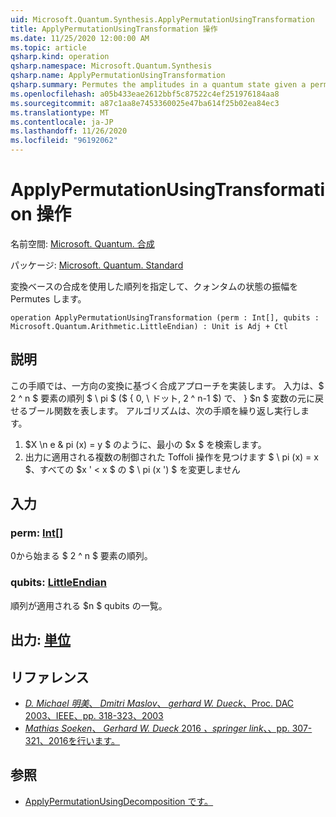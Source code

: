 ```yaml
---
uid: Microsoft.Quantum.Synthesis.ApplyPermutationUsingTransformation
title: ApplyPermutationUsingTransformation 操作
ms.date: 11/25/2020 12:00:00 AM
ms.topic: article
qsharp.kind: operation
qsharp.namespace: Microsoft.Quantum.Synthesis
qsharp.name: ApplyPermutationUsingTransformation
qsharp.summary: Permutes the amplitudes in a quantum state given a permutation using transformation-based synthesis.
ms.openlocfilehash: a05b433eae2612bbf5c87522c4ef251976184aa8
ms.sourcegitcommit: a87c1aa8e7453360025e47ba614f25b02ea84ec3
ms.translationtype: MT
ms.contentlocale: ja-JP
ms.lasthandoff: 11/26/2020
ms.locfileid: "96192062"
---
```

# <a name="applypermutationusingtransformation-operation"></a>ApplyPermutationUsingTransformation 操作

名前空間: [Microsoft. Quantum. 合成](xref:Microsoft.Quantum.Synthesis)

パッケージ: [Microsoft. Quantum. Standard](https://nuget.org/packages/Microsoft.Quantum.Standard)


変換ベースの合成を使用した順列を指定して、クォンタムの状態の振幅を Permutes します。

```qsharp
operation ApplyPermutationUsingTransformation (perm : Int[], qubits : Microsoft.Quantum.Arithmetic.LittleEndian) : Unit is Adj + Ctl
```


## <a name="description"></a>説明

この手順では、一方向の変換に基づく合成アプローチを実装します。  入力は、$ 2 ^ n $ 要素の順列 $ \ pi $ ($ \{ 0, \ ドット, 2 ^ n-1 $) で、 \} $n $ 変数の元に戻せるブール関数を表します。
アルゴリズムは、次の手順を繰り返し実行します。

1. $X \n e & pi (x) = y $ のように、最小の $x $ を検索します。
2. 出力に適用される複数の制御された Toffoli 操作を見つけます $ \ pi (x) = x $、すべての $x ' < x $ の $ \ pi (x ') $ を変更しません

## <a name="input"></a>入力

### <a name="perm--int"></a>perm: [Int](xref:microsoft.quantum.lang-ref.int)[]

0から始まる $ 2 ^ n $ 要素の順列。


### <a name="qubits--littleendian"></a>qubits: [LittleEndian](xref:Microsoft.Quantum.Arithmetic.LittleEndian)

順列が適用される $n $ qubits の一覧。



## <a name="output--unit"></a>出力: [単位](xref:microsoft.quantum.lang-ref.unit)



## <a name="references"></a>リファレンス

- [*D. Michael 明美*、 *Dmitri Maslov*、 *gerhard W. Dueck*、Proc. DAC 2003、IEEE、pp. 318-323、2003](https://doi.org/10.1145/775832.775915)
- [*Mathias Soeken*、 *Gerhard W. Dueck* 2016 *、springer link*、、pp. 307-321、2016を行います。](https://doi.org/10.1007/978-3-319-40578-0_22)

## <a name="see-also"></a>参照

- [ApplyPermutationUsingDecomposition です。](xref:Microsoft.Quantum.Synthesis.ApplyPermutationUsingDecomposition)